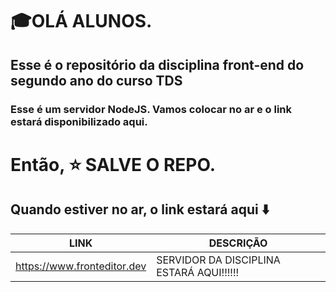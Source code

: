 # 🎓OLÁ ALUNOS. 
## Esse é o repositório da disciplina front-end do segundo ano do curso TDS

### Esse é um servidor NodeJS. Vamos colocar no ar e o link estará disponibilizado aqui.

# Então, ⭐️ SALVE O REPO.
## Quando estiver no ar, o link estará aqui ⬇️      
| LINK | DESCRIÇÃO |
| ----------- | ----------- |
| https://www.fronteditor.dev | SERVIDOR DA DISCIPLINA ESTARÁ AQUI!!!!!! |